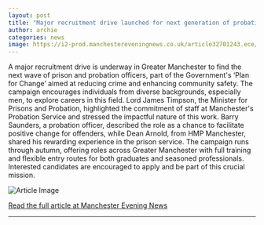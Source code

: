 ```yaml
---
layout: post
title: "Major recruitment drive launched for next generation of probation and prison officers across Greater Manchester"
author: archie
categories: news
image: https://i2-prod.manchestereveningnews.co.uk/article32701243.ece/ALTERNATES/s1200/0_Timpson.jpg
---
```

A major recruitment drive is underway in Greater Manchester to find the next wave of prison and probation officers, part of the Government's ‘Plan for Change’ aimed at reducing crime and enhancing community safety. The campaign encourages individuals from diverse backgrounds, especially men, to explore careers in this field. Lord James Timpson, the Minister for Prisons and Probation, highlighted the commitment of staff at Manchester's Probation Service and stressed the impactful nature of this work. Barry Saunders, a probation officer, described the role as a chance to facilitate positive change for offenders, while Dean Arnold, from HMP Manchester, shared his rewarding experience in the prison service. The campaign runs through autumn, offering roles across Greater Manchester with full training and flexible entry routes for both graduates and seasoned professionals. Interested candidates are encouraged to apply and be part of this crucial mission.

![Article Image](https://i2-prod.manchestereveningnews.co.uk/article32701243.ece/ALTERNATES/s1200/0_Timpson.jpg)

[Read the full article at Manchester Evening News](https://www.manchestereveningnews.co.uk/news/greater-manchester-news/major-recruitment-drive-launched-next-32701231)

---
